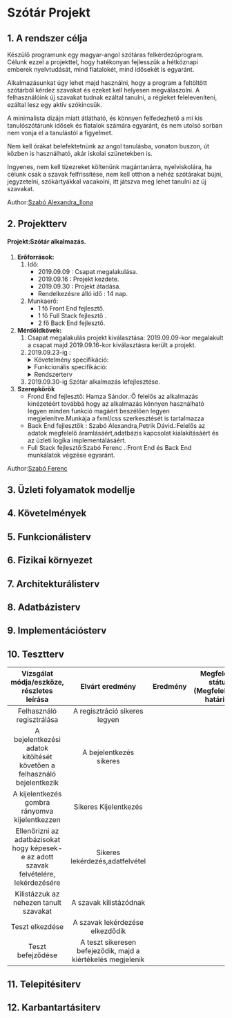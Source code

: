 # Szótár Projekt

## 1. A rendszer célja
Készülő programunk egy magyar-angol szótáras felkérdezőprogram. Célunk 
ezzel a projekttel, hogy hatékonyan fejlesszük a hétköznapi emberek 
nyelvtudását, mind fiatalokét, mind idősekét is egyaránt.
 
Alkalmazásunkat úgy lehet majd használni, hogy a program a feltöltött 
szótárból kérdez szavakat és ezeket kell helyesen megválaszolni. 
A felhasználóink új szavakat tudnak ezáltal tanulni, a régieket 
feleleveníteni, ezáltal lesz egy aktív szókincsük. 

A minimalista dizájn miatt átlátható, és könnyen felfedezhető a mi kis 
tanulószótárunk idősek és fiatalok számára egyaránt, és nem utolsó 
sorban nem vonja el a tanulástól a figyelmet.

Nem kell órákat belefektetnünk az angol tanulásba, vonaton buszon, 
út közben is használható, akár iskolai szünetekben is.

Ingyenes, nem kell tízezreket költenünk magántanárra, nyelviskolára, ha 
célunk csak a szavak felfrissítése, nem kell otthon a nehéz szótárakat 
bújni, jegyzetelni, szókártyákkal vacakolni, itt játszva meg lehet 
tanulni az új szavakat.

Author:[Szabó Alexandra_Ilona](https://github.com/Wrigozo)  

## 2. Projektterv
#### Projekt:Szótár alkalmazás.

1. **Erőforrások:**
   1. Idő:
       * 2019.09.09 : Csapat megalakulása.
       * 2019.09.16 : Projekt kezdete.
       * 2019.09.30 : Projekt átadása.
       * Rendelkezésre álló idő : 14 nap.
   2. Munkaerő:
       * 1 fő Front End fejlesztő.
       * 1 fő Full Stack fejlesztő .
       * 2 fő Back End fejlesztő.
2. **Mérdöldkövek:**
    1. Csapat megalakulás projekt kiválasztása:
      2019.09.09-kor megalakult a csapat majd 2019.09.16-kor kiválasztásra került a projekt.
    2. 2019.09.23-ig :
        <details>
            <summary>Követelmény specifikáció:</summary>
              <pre>
              1. Jelenlegi helyzet.
              2. Vágyálom rendszer
              3. Jelenlegi üzleti folyamatok
              4. Igényelt Üzleti folyamatok
            </pre>
         </details>
         <details>
            <summary>Funkcionális specifikáció:</summary>
              <pre>
              1. Jelenlegi helyzet.
              2. Vágyálom rendszer
              3. Jelenlegi üzleti folyamatok
              4. Igényelt Üzleti folyamatok
            </pre>
         </details>
       <details>
            <summary>Rendszerterv</summary>
              <pre>
              1. A rendszer célja
              2. Projektterv
              3. Üzleti folyamatok modellje
              4. Követelmények
              5. Funkcionálisterv
              6. Fizikai környezet
              7. Architekturálisterv
              8. Implementációsterv
              9. Tesztterv
              10. Telepitésiterv
              11. Karbantartásiterv
            </pre>
         </details>
    3. 2019.09.30-ig Szótár alkalmazás lefejlesztése.
4. **Szerepkörök**
   * Frond End fejlesztő: Hamza Sándor.:Ő felelős az alkalmazás kinézetéért továbbá hogy az alkalmazás könnyen 
         használható legyen minden funkció magáért beszélően legyen megjelenítve.Munkája a fxml/css szerkesztését is tartalmazza
   * Back End fejlesztők : Szabó Alexandra,Petrik Dávid.:Felelős az adatok megfelelő áramlásáért,adatbázis kapcsolat kialakításáért
     és az üzleti logika implementálásáért.
   * Full Stack fejlesztő:Szabó Ferenc .:Front End és Back End munkálatok végzése egyaránt.
       
   

Author:[Szabó Ferenc](https://github.com/szabofeco98)


## 3. Üzleti folyamatok modellje

## 4. Követelmények

## 5. Funkcionálisterv

## 6. Fizikai környezet

## 7. Architekturálisterv

## 8. Adatbázisterv

## 9. Implementációsterv

## 10. Tesztterv
| Vizsgálat módja/eszköze, részletes leírása |Elvárt eredmény  | Eredmény | Megfelelőség státusza (Megfelelő,Pótlás határideje) |
|:------------------------------------------:|:---------------:|:--------:|:---------------------------------------------------:|
|Felhasználó regisztrálása                   |     A regisztráció sikeres legyen |          |                                                     |
|A bejelentkezési adatok kitöltését követően a felhasználó bejelentkezik|  A bejelentkezés sikeres |          |                                                     |
|A kijelentkezés gombra rányomva kijelentkezzen |	Sikeres Kijelentkezés| | |
|Ellenőrizni az adatbázisokat hogy képesek-e az adott szavak felvételére, lekérdezésére |	Sikeres lekérdezés,adatfelvétel| | |
|Kilistázzuk az nehezen tanult szavakat      | A szavak kilistázódnak | | |
|Teszt elkezdése                             | A szavak lekérdezése elkezdődik | | |
|Teszt befejződése                           | A teszt sikeresen befejeződik, majd a kiértékelés megjelenik| | |
## 11. Telepitésiterv

## 12. Karbantartásiterv

